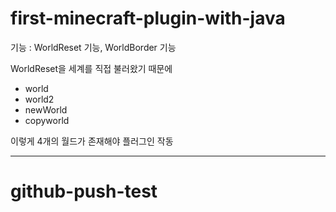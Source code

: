 # first-minecraft-plugin-with-java

기능 : WorldReset 기능, WorldBorder 기능

WorldReset을 세계를 직접 불러왔기 때문에

* world
* world2
* newWorld
* copyworld

이렇게 4개의 월드가 존재해야 플러그인 작동 

---
# github-push-test